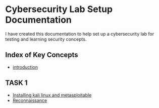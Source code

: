 # Cybersecurity Lab Setup Documentation

I have created this documentation to help set up a cybersecurity lab for testing and learning security concepts.


## **Index of Key Concepts**
- [introduction](task1/introduction.md)

## TASK 1
- [Installing kali linux and metasploitable](task1/kali-linux-metasploitable-2)
- [Reconnaissance](task1/Initial-Reconnaissance.md)
